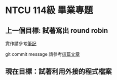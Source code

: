 # NTCU 114級 畢業專題

## 上一個目標: 試著寫出 round robin

實作請參考[筆記](https://hackmd.io/@ntcu-k8s/S1tny9dG0)

git commit message 請參考[這篇文章](https://wadehuanglearning.blogspot.com/2019/05/commit-commit-commit-why-what-commit.html)

## 現在目標：試著利用外接的程式檔案
